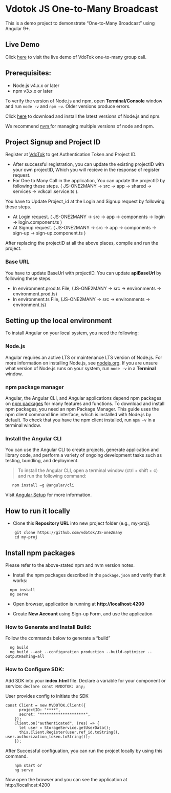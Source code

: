 # Vdotok JS One-to-Many Broadcast
This is a demo project to demonstrate “One-to-Many Broadcast” using Angular 9+.

## Live Demo
 Click <a href="https://one2many.vdotok.com" target="_blank" title="Chat Demo">here</a> to visit the live demo of VdoTok one-to-many group call.
  
 
## Prerequisites:
- Node.js v4.x.x or later 
- npm v3.x.x or later 

To verify the version of Node.js and npm, open **Terminal/Console** window and run `node -v` and `npm –v`. Older versions produce errors.

Click <a href="https://docs.npmjs.com/downloading-and-installing-node-js-and-npm" target="_blank">here</a> to download and install the latest versions of Node.js and npm.  

We recommend <a href="https://github.com/nvm-sh/nvm" target="_blank">nvm </a> for managing multiple versions of node and npm.
    

## Project Signup and Project ID

Register at <a href="https://userpanel.vdotok.com/norgic/chatSDK" target="_blank">VdoTok</a> to get Authentication Token and Project ID.

- After successful registration, you can update the existing projectID with your own projectID, Which you will recieve in the response of register request. 
- For One to Many Call in the application, You can update the projectID by following these steps. ( JS-ONE2MANY -> src -> app -> shared -> services -> vdkcall.service.ts ).

You have to Update Project_id at the Login and Signup request by following these steps.
- At Login request. ( JS-ONE2MANY -> src -> app -> components -> login -> login.component.ts )
- At Signup request. ( JS-ONE2MANY -> src -> app -> components -> sign-up -> sign-up.component.ts )

After replacing the projectID at all the above places, compile and run the project.


### Base URL

You have to update BaseUrl with projectID. You can update **apiBaseUrl** by following these steps.
- In environment.prod.ts File, (JS-ONE2MANY -> src -> environments -> environment.prod.ts)
- In environment.ts File, (JS-ONE2MANY -> src -> environments -> environment.ts)

## Setting up the local environment

To install Angular on your local system, you need the following:

### Node.js 

Angular requires an active LTS or maintenance LTS version of Node.js. For more information on installing Node.js, see <a href="https://nodejs.org">nodejs.org</a>. If you are unsure what version of Node.js runs on your system, run `node -v` in a **Terminal** window.

### npm package manager

Angular, the Angular CLI, and Angular applications depend npm packages on <a href="https://docs.npmjs.com/getting-started/what-is-npm">npm packages</a> for many features and functions. To download and install npm packages, you need an npm Package Manager. This guide uses the npm client command line interface, which is installed with Node.js by default. To check that you have the npm client installed, run `npm -v` in a terminal window.

###  Install the Angular CLI 
You can use the Angular CLI to create projects, generate application and library code, and perform a variety of ongoing development tasks such as testing, bundling, and deployment.
> To install the Angular CLI, open a terminal window (ctrl + shift + c) and run the following command:
 
```shell
   npm install –g @angular/cli 
```
Visit <a href="https://angular.io/guide/setup-local" target="_blank">Angular Setup</a> for more information.

## How to run it locally

- Clone this **Repository URL** into new project folder (e.g., my-proj).

```shell
    git clone https://github.com/vdotok/JS-one2many 
    cd my-proj
```

## Install npm packages

Please refer to the above-stated npm and nvm version notes. 

- Install the npm packages described in the `package.json` and verify that it works:

```shell
  npm install
  ng serve
```
- Open browser, application is running at **http://localhost:4200**

- Create **New Account** using Sign-up Form, and use the application

###  How to Generate and Install Build:
Follow the commands below to generate a “build”
 
```shell
  ng build 
  ng build --aot --configuration production --build-optimizer --outputHashing=all
```



### How to Configure SDK:
Add SDK into your **index.html** file. Declare a variable for your component or service:
`declare const MVDOTOK: any;`

User provides config to initiate the SDK
```shell
const Client = new MVDOTOK.Client({
      projectID: "****",
      secret: "********************",
    });
    Client.on("authenticated", (res) => {
      let user = StorageService.getUserData();
      this.Client.Register(user.ref_id.toString(), user.authorization_token.toString());
    });
```

After Successful configuation, you can run the projcet locally by using this command.

```shell
    npm start or
    ng serve
```
Now open the browser and you can see the application at http://localhost:4200 